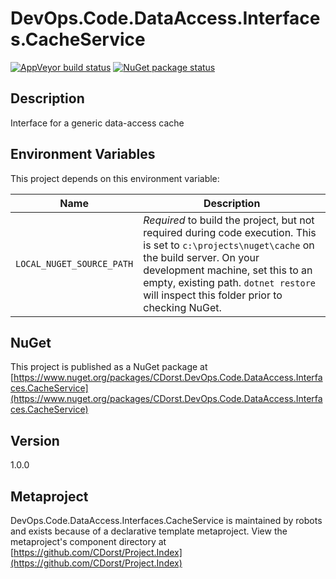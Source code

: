# DevOps.Code.DataAccess.Interfaces.CacheService

[![AppVeyor build status](https://img.shields.io/appveyor/ci/cdorst/devops-code-dataaccess-interfaces-cacheservice.svg?label=AppVeyor&style=for-the-badge)](https://ci.appveyor.com/project/cdorst/devops-code-dataaccess-interfaces-cacheservice)
[![NuGet package status](https://img.shields.io/nuget/v/CDorst.DevOps.Code.DataAccess.Interfaces.CacheService.svg?label=NuGet&style=for-the-badge)](https://www.nuget.org/packages/CDorst.DevOps.Code.DataAccess.Interfaces.CacheService)

## Description

Interface for a generic data-access cache

## Environment Variables

This project depends on this environment variable:

Name | Description
---- | -----------
`LOCAL_NUGET_SOURCE_PATH` | *Required* to build the project, but not required during code execution. This is set to `c:\projects\nuget\cache` on the build server. On your development machine, set this to an empty, existing path. `dotnet restore` will inspect this folder prior to checking NuGet.

## NuGet

This project is published as a NuGet package at [https://www.nuget.org/packages/CDorst.DevOps.Code.DataAccess.Interfaces.CacheService](https://www.nuget.org/packages/CDorst.DevOps.Code.DataAccess.Interfaces.CacheService)

## Version

1.0.0

## Metaproject

DevOps.Code.DataAccess.Interfaces.CacheService is maintained by robots and exists because of a declarative template metaproject. View the metaproject's component directory at [https://github.com/CDorst/Project.Index](https://github.com/CDorst/Project.Index)

